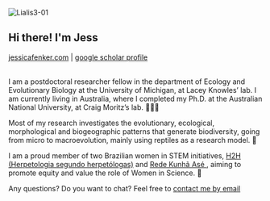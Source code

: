 ![Lialis3-01](https://user-images.githubusercontent.com/11275799/113374625-34dc0780-93b9-11eb-82ad-ebf86de56276.png)

<h2> Hi there! I'm Jess </h2>

<a href="https://jessicafenker.com/">jessicafenker.com</a> | <a href="https://scholar.google.com/citations?user=x3R-PWkAAAAJ&hl=en&oi=ao">google scholar profile</a>
<br>
<br>


I am a postdoctoral researcher fellow in the department of Ecology and Evolutionary Biology
at the University of Michigan, at Lacey Knowles’ lab. I am currently living in Australia,
where I completed my Ph.D. at the Australian National University, at Craig Moritz’s lab. 👩🏽‍💻

Most of my research investigates the evolutionary, ecological, morphological and biogeographic 
patterns that generate biodiversity, going from micro to macroevolution, mainly using reptiles as a research model. 🦎

I am a proud member of two Brazilian women in STEM initiatives, <a href="https://herpeto2herpetologas.wixsite.com/-h2h"> H2H (Herpetologia segundo herpetólogas)</a> and <a href="https://www.instagram.com/kunhaase/?hl=en"> Rede Kunhã Asé </a>,
aiming to promote equity and value the role of Women in Science. 💪

Any questions? Do you want to chat? Feel free to <a href="jehfenker@gmail.com">contact me by email</a>                            
<h2></h2>

